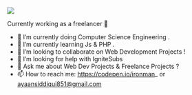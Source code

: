 <img src = "C:\Users\INDIA\Desktop\gif">

Currently working as a freelancer 👋

- 🔭 I’m currently doing Computer Science Engineering .
- 🌱 I’m currently learning Js & PHP .
- 👯 I’m looking to collaborate on Web Development Projects !
- 🤔 I’m looking for help with IgniteSubs
- 💬 Ask me about Web Dev Projects & Freelance Projects ?
- 📫 How to reach me: https://codepen.io/ironman_ or ayaansiddiqui851@gmail.com
